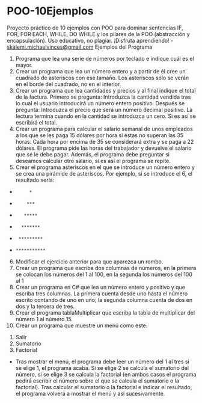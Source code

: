 # POO-10Ejemplos
Proyecto práctico de 10 ejemplos con POO para dominar sentencias IF, FOR, FOR EACH, WHILE, DO WHILE y los pilares de la POO (abstracción y encapsulación). Uso educativo, no plagiar. ¡Disfruta aprendiendo! - skalemi.michaelvinces@gmail.com
Ejemplos del Programa
1. Programa que lea una serie de números por teclado e indique cuál es el mayor.
2. Crear un programa que lea un número entero y a partir de él cree un cuadrado de asteriscos con ese
tamaño. Los asteriscos sólo se verán en el borde del cuadrado, no en el interior.
3. Crear un programa que lea cantidades y precios y al final indique el total de la factura.
Primero se pregunta:
Introduzca la cantidad vendida tras lo cual el usuario introducirá un número entero positivo.
Después se pregunta:
Introduzca el precio que será un número decimal positivo.
La lectura termina cuando en la cantidad se introduzca un cero. Si es así se escribirá el total.
4. Crear un programa para calcular el salario semanal de unos empleados a los que se les paga 15 dólares
por hora si éstas no superan las 35 horas. Cada hora por encima de 35 se considerará extra y se paga a
22 dólares.
El programa pide las horas del trabajador y devuelve el salario que se le debe pagar.
Además, el programa debe preguntar si deseamos calcular otro salario, si es así el programa se repite.
5. Crear el programa asteriscos en el que se introduce un número entero y se crea una pirámide de
asteriscos. Por ejemplo, si se introduce el 6, el resultado sería:
-          *
-         ***
-        *****
-       *******
-      *********
-     ***********
6. Modificar el ejercicio anterior para que aparezca un rombo.
7. Crear un programa que escriba dos columnas de números, en la primera se colocan los números del 1 al
100, en la segunda los números del 100 al 1
8. Crear un programa en C# que lea un número entero y positivo y que escriba tres columnas. La primera
cuenta desde uno hasta el número escrito contando de uno en uno; la segunda columna cuenta de dos
en dos y la tercera de tres.
9. Crear el programa tablaMultiplicar que escriba la tabla de multiplicar del número 1 al número 15.
10. Crear un programa que muestre un menú como este:
1) Salir
2) Sumatorio
3) Factorial
- Tras mostrar el menú, el programa debe leer un número del 1 al tres si se elige 1, el programa acaba. Si se
elige 2 se calcula el sumatorio del número, si se elige 3 se calcula la factorial (en ambos casos el programa
pedirá escribir el número sobre el que se calcula el sumatorio o la factorial). Tras calcular el sumatorio o la
factorial e indicar el resultado, el programa volverá a mostrar el menú y así sucesivamente.
